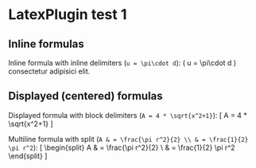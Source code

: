 # LatexPlugin test 1

## Inline formulas

Inline formula with inline delimiters (`u = \pi\cdot d`): \( u = \pi\cdot d \) consectetur adipisici elit.

## Displayed (centered) formulas

Displayed formula with block delimiters (`A = 4 * \sqrt{x^2+1}`):
\[ 
A = 4 * \sqrt{x^2+1}
\]

Multiline formula with split (`A & = \frac{\pi r^2}{2} \\ & = \frac{1}{2} \pi r^2`):
\[ 
\begin{split}
A & = \frac{\pi r^2}{2} \\
  & = \frac{1}{2} \pi r^2
\end{split}
\]



